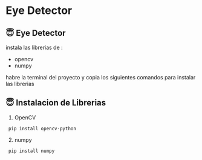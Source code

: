 # Eye Detector
## :innocent: Eye Detector
instala las librerias de :
- opencv
- numpy

habre la terminal del proyecto y copia los siguientes comandos para instalar las librerias

## :innocent: Instalacion de Librerias

1. OpenCV
```
 pip install opencv-python
```

2. numpy
```
 pip install numpy
```


